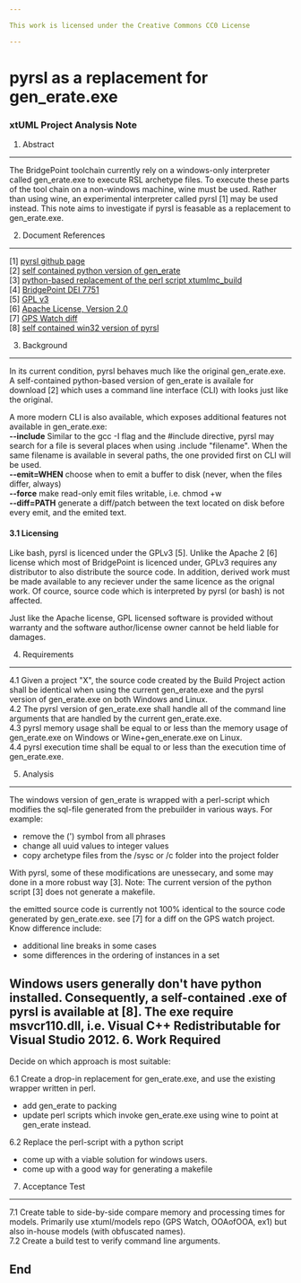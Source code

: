 ```yaml
---

This work is licensed under the Creative Commons CC0 License

---
```


# pyrsl as a replacement for gen_erate.exe
### xtUML Project Analysis Note

1. Abstract
-----------
The BridgePoint toolchain currently rely on a windows-only interpreter called gen_erate.exe to execute RSL archetype files. To execute these parts of the tool chain on a non-windows machine, wine must be used. Rather than using wine, an experimental interpreter called pyrsl [1] may be used instead. This note aims to investigate if pyrsl is feasable as a replacement to gen_erate.exe.

2. Document References
----------------------
[1] [pyrsl github page](https://github.com/john-tornblom/pyrsl)  
[2] [self contained python version of gen_erate](https://github.com/john-tornblom/pyrsl/raw/bindist/gen_erate)  
[3] [python-based replacement of the perl script xtumlmc_build](https://raw.githubusercontent.com/john-tornblom/mc/master/bin/mc3020.py)   
[4] [BridgePoint DEI 7751](https://support.onefact.net/redmine/issues/7751)   
[5] [GPL v3](http://www.gnu.org/licenses/gpl-3.0.en.html)   
[6] [Apache License, Version 2.0](http://www.apache.org/licenses/LICENSE-2.0)   
[7] [GPS Watch diff](http://pastebin.com/Mx4JkdD2)   
[8] [self contained win32 version of pyrsl](https://ci.appveyor.com/project/john-tornblom/pyrsl/build/artifacts)   

3. Background
-------------
In its current condition, pyrsl behaves much like the original gen_erate.exe. A self-contained python-based version of gen_erate is availale for download [2] which uses a command line interface (CLI) with looks just like the original.  

A more modern CLI is also available, which exposes additional features not available in gen_erate.exe:  
 **--include**    Similar to the gcc -I flag and the #include directive, pyrsl may search for a file is several places when using .include "filename". When the same filename is available in several paths, the one provided first on CLI will be used.  
 **--emit=WHEN**  choose when to emit a buffer to disk (never, when the files differ, always)  
 **--force**    make read-only emit files writable, i.e. chmod +w  
 **--diff=PATH**   generate a diff/patch between the text located on disk before every emit, and the emited text.

#### 3.1 Licensing ####
Like bash, pyrsl is licenced under the GPLv3 [5]. Unlike the Apache 2 [6] license which most of BridgePoint is licenced under, GPLv3 requires any distributor to also distribute the source code. In addition, derived work must be made available to any reciever under the same licence as the orignal work. Of cource, source code which is interpreted by pyrsl (or bash) is not affected.

Just like the Apache license, GPL licensed software is provided without warranty and the software author/license owner cannot be held liable for damages.

4. Requirements
---------------
4.1  Given a project "X", the source code created by the Build Project action shall be identical when using the current gen_erate.exe and the pyrsl version of gen_erate.exe on both Windows and Linux.   
4.2  The pyrsl version of gen_erate.exe shall handle all of the command line arguments that are handled by the current gen_erate.exe.   
4.3  pyrsl memory usage shall be equal to or less than the memory usage of gen_erate.exe on Windows or Wine+gen_enerate.exe on Linux.   
4.4  pyrsl execution time shall be equal to or less than the execution time of gen_erate.exe.   

5. Analysis
-----------
The windows version of gen_erate is wrapped with a perl-script which modifies the sql-file generated from the prebuilder in various ways. For example:
* remove the (') symbol from all phrases
* change all uuid values to integer values
* copy archetype files from the /sysc or /c folder into the project folder

With pyrsl, some of these modifications are unessecary, and some may done in a more robust way [3].
Note: The current version of the python script [3] does not generate a makefile.

the emitted source code is currently not 100% identical to the source code generated by gen_erate.exe.
see [7] for a diff on the GPS watch project. Know difference include:
* additional line breaks in some cases
* some differences in the ordering of instances in a set

Windows users generally don't have python installed. Consequently, a self-contained .exe of pyrsl is available at [8]. The exe require msvcr110.dll, i.e. Visual C++ Redistributable for Visual Studio 2012.
6. Work Required
----------------
Decide on which approach is most suitable:  
  
6.1 Create a drop-in replacement for gen_erate.exe, and use the existing wrapper written in perl.
* add gen_erate to packing
* update perl scripts which invoke gen_erate.exe using wine to point at gen_erate instead.  
  
6.2 Replace the perl-script with a python script
* come up with a viable solution for windows users.
* come up with a good way for generating a makefile

7. Acceptance Test
------------------
7.1  Create table to side-by-side compare memory and processing times for models.  Primarily use xtuml/models repo (GPS Watch, OOAofOOA, ex1) but also in-house models (with obfuscated names).   
7.2  Create a build test to verify command line arguments.   

End
---


